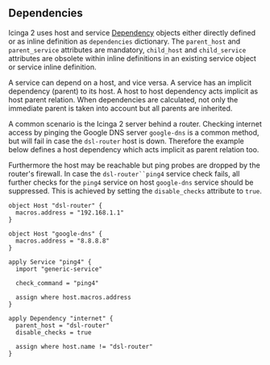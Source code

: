 ## <a id="dependencies"></a> Dependencies

Icinga 2 uses host and service [Dependency](#objecttype-dependency) objects either directly
defined or as inline definition as `dependencies` dictionary. The `parent_host` and `parent_service`
attributes are mandatory, `child_host` and `child_service` attributes are obsolete within
inline definitions in an existing service object or service inline definition.

A service can depend on a host, and vice versa. A service has an implicit dependency (parent)
to its host. A host to host dependency acts implicit as host parent relation.
When dependencies are calculated, not only the immediate parent is taken into
account but all parents are inherited.

A common scenario is the Icinga 2 server behind a router. Checking internet
access by pinging the Google DNS server `google-dns` is a common method, but
will fail in case the `dsl-router` host is down. Therefore the example below
defines a host dependency which acts implicit as parent relation too.

Furthermore the host may be reachable but ping probes are dropped by the
router's firewall. In case the `dsl-router``ping4` service check fails, all
further checks for the `ping4` service on host `google-dns` service should
be suppressed. This is achieved by setting the `disable_checks` attribute to `true`.

    object Host "dsl-router" {
      macros.address = "192.168.1.1"
    }

    object Host "google-dns" {
      macros.address = "8.8.8.8"
    }

    apply Service "ping4" {
      import "generic-service"

      check_command = "ping4"

      assign where host.macros.address
    }

    apply Dependency "internet" {
      parent_host = "dsl-router"
      disable_checks = true

      assign where host.name != "dsl-router"
    }
